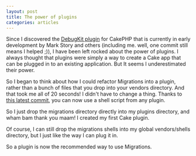 ```yaml
--- 
layout: post
title: The power of plugins
categories: articles
---
```

Since I discovered the <a href="http://github.com/cakephp/debug_kit">DebugKit plugin</a> for CakePHP that is currently in early development by Mark Story and others (including me. well, one commit still means I helped ;)), I have been left rocked about the power of plugins. I always thought that plugins were simply a way to create a Cake app that can be plugged in to an existing application. But It seems I underestimated their power.

So I began to think about how I could refactor Migrations into a plugin, rather than a bunch of files that you drop into your vendors directory. And that took me all of 20 seconds! I didn't have to change a thing. Thanks to <a href="https://trac.cakephp.org/changeset/7871">this latest commit</a>, you can now use a shell script from any plugin.

So I just drop the migrations directory directly into my plugins directory, and wham bam thank you maam! I created my first Cake plugin.

Of course, I can still drop the migrations shells into my global vendors/shells directory, but I just like the way I can plug it in.

So a plugin is now the recommended way to use Migrations.

